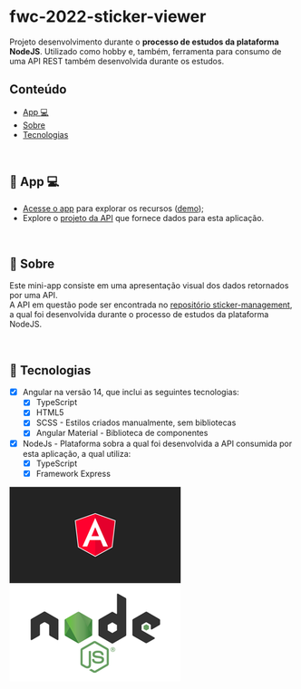 # fwc-2022-sticker-viewer
Projeto desenvolvimento durante o **processo de estudos da plataforma NodeJS**.
Utilizado como hobby e, também, ferramenta para consumo de uma API REST também desenvolvida durante os estudos.

## Conteúdo

* [App :computer:](#app)
* [Sobre](#about)
* [Tecnologias](#technologies)

<div id='app'/> &nbsp;

## :pushpin: App :computer:

- [Acesse o app](https://felipewesley.github.io/fwc-2022-sticker-viewer/#/) para explorar os recursos ([demo](https://felipewesley.github.io/fwc-2022-sticker-viewer/#/));
- Explore o [projeto da API](https://github.com/felipewesley/sticker-management) que fornece dados para esta aplicação.

<div id='about'/> &nbsp;

## :pushpin: Sobre

Este mini-app consiste em uma apresentação visual dos dados retornados por uma API. <br>
A API em questão pode ser encontrada no [repositório sticker-management](https://github.com/felipewesley/sticker-management), a qual foi desenvolvida durante o processo de estudos da plataforma NodeJS.

<div id='technologies'/> &nbsp;

## :pushpin: Tecnologias

- [x] Angular na versão 14, que inclui as seguintes tecnologias:
    - [x] TypeScript
    - [x] HTML5
    - [x] SCSS - Estilos criados manualmente, sem bibliotecas
    - [x] Angular Material - Biblioteca de componentes
- [x] NodeJs - Plataforma sobra a qual foi desenvolvida a API consumida por esta aplicação, a qual utiliza:
    - [x] TypeScript
    - [x] Framework Express

![angular-logo](technologies/angular.png)
![nodejs-logo](technologies/nodejs.png)
